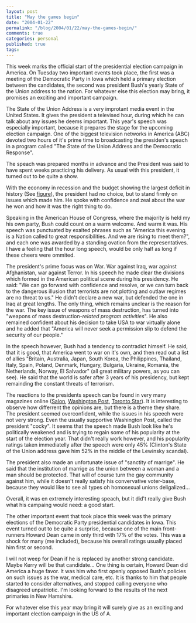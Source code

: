```yaml
---
layout: post
title: "May the games begin"
date: "2004-01-22"
permalink: "/blog/2004/01/22/may-the-games-begin/"
comments: true
categories: personal
published: true
tags: 
---
```


This week marks the official start of the presidential election campaign in America. On Tuesday two important events took place, the first was a meeting of the Democratic Party in Iowa which held a primary election between the candidates, the second was president Bush's yearly State of the Union address to the nation. For whatever else this election may bring, it promises an exciting and important campaign.

<!--more-->

The State of the Union Address is a very improtant media event in the United States. It gives the president a televised  hour, during which he can talk about any issues he deems important. This year's speech was especially important, because it prepares the stage for the upcoming election campaign. One of the biggest television networks in America (ABC) devoted two hours of it's prime time to broadcasting the presiden's speach in a program called "The State of the Union Address and the Democratic Response". 

The speach was prepared months in advance and the President was said to have spent weeks practicing his delivery. As usual with this president, it turned out to be quite a show.

With the economy in recession and the budget showing the largest deficit in history (See <a href="http://news.bbc.co.uk/1/shared/spl/hi/pop_ups/04/americas_state_of_the_us_economy/html/2.stm"> figure</a>), the president had no choice, but to stand firmly on issues which made him. He spoke with confidence and zeal about the war he won and how it was the right thing to do.

Speaking in the American House of Congress, where the majority is held my his own party, Bush could count on a warm welcome. And warm it was. His speech was punctuated by exalted phrases such as "America this evening is a Nation called to great responsibilities. And we are rising to meet them?", and each one was awarded by a standing ovation from the representatives. I have a feeling that the hour long speech, would be only half as long if these cheers were ommited. 

The president's prime focus was on War. War against Iraq, war against Afghanistan, war against Terror. In his speech he made clear the divisions which formed in the American political scene during his presidency. He said: "We can go forward with confidence and resolve, or we can turn back to the dangerous illusion that terrorists are not plotting and outlaw regimes are no threat to us." He didn't declare a new war, but defended the one in Iraq at great lengths. The only thing, which remains unclear is the reason for the war. The key issue of weapons of mass destruction, has turned into "weapons of mass destruction-<i>related program activities</i>". He also remained confident about his decision to take USA to war virtually alone and he added that "America will never seek a permission slip to defend the security of our people."

In the speech however, Bush had a tendency to contradict himself. He said, that it is good, that America went to war on it's own, and then read out a list of allies "Britain, Australia, Japan, South Korea, the Philippines, Thailand, Italy, Spain, Poland, Denmark, Hungary, Bulgaria, Ukraine, Romania, the Netherlands, Norway, El Salvador" (all great military powers, as you can see). He said that the world is safer after 3 years of his presidency, but kept remainding the constant threats of terrorism.

The reactions to the presidents speech can be found in very many magazines online (<a href="http://www.salon.com/opinion/feature/2004/01/21/state_of_union/index.html">Salon</a>, <a href="http://www.washingtonpost.com/wp-dyn/articles/A33872-2004Jan21.html">Washington Post</a>, <a href="http://www.thestar.com/NASApp/cs/ContentServer?pagename=thestar/Layout/Article_Type1&amp;call_pageid=971358637177&amp;c=Article&amp;cid=1074726612770">Toronto Star</a>). It is interesting to observe how differrent the opinions are, but there is a theme they share. The president seemed overconfident, while the issues in his speech were not very strong. Even the usually supportive Washington Post, called the president "cocky". It seems that the speech made Bush look like he's politically weakened and is trying to regain some of his popularity at the start of the election year.
That didn't really work however, and his popularity ratings taken immediatelly after the speech were only 45% (Clinton's State of the Union address gave him 52% in the middle of the Lewinsky scandal). 

The president also made an unfortunate issue of "sanctity of marrige". He said that the institution of marrige as the union between a woman and a man should be protected. That will of course turn the gay community against him, while it doesn't really satisfy his convervative voter-base, because they would like to see all types oh homosexual unions deligalized...

Overall, it was en extremely interesting speach, but it did't really give Bush what his campaing would need: a good start.


The other important event that took place this week was the primary elections of the Democratic Party presidential candidates in Iowa.  This event turned out to be quite a surprise, because one of the main front-runners Howard Dean came in only third with 17% of the votes. This was a shock for many (me included), because his overall ratings usually placed him first or second. 

I will not weep for Dean if he is replaced by another strong candidate. Maybe Kerry will be that candidate... One thing is certain, Howard Dean did America a huge favor. It was him who first openly opposed Bush's policies on such issues as the war, medical care, etc. It is thanks to him that people started to consider alternatives, and stopped calling everyone who disagreed unpatriotic.
I'm looking forward to the results of the next primaries in New Hamshire. 

For whatever else this year may bring it will surely give as an exciting and important election campaign in the US of A.